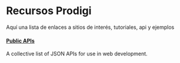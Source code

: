 # Recursos Prodigi 

Aquí una lista de enlaces a sitios de interés, tutoriales, api y ejemplos


#### [Public APIs](https://github.com/toddmotto/public-apis)
A collective list of JSON APIs for use in web development.
